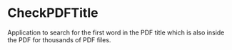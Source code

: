# CheckPDFTitle
Application to search for the first word in the PDF title which is also inside the PDF for thousands of PDF files.
